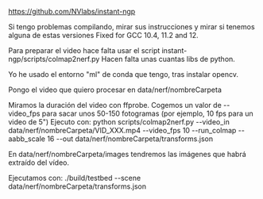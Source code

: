 https://github.com/NVlabs/instant-ngp

Si tengo problemas compilando, mirar sus instrucciones y mirar si tenemos alguna de estas versiones
Fixed for GCC 10.4, 11.2 and 12.

Para preparar el video hace falta usar el script instant-ngp/scripts/colmap2nerf.py
Hacen falta unas cuantas libs de python.

Yo he usado el entorno "ml" de conda que tengo, tras instalar opencv.

Pongo el video que quiero procesar en data/nerf/nombreCarpeta

Miramos la duración del video con ffprobe.
Cogemos un valor de --video_fps para sacar unos 50-150 fotogramas (por ejemplo, 10 fps para un video de 5")
Ejecuto con:
python scripts/colmap2nerf.py --video_in data/nerf/nombreCarpeta/VID_XXX.mp4 --video_fps 10 --run_colmap --aabb_scale 16 --out data/nerf/nombreCarpeta/transforms.json

En data/nerf/nombreCarpeta/images tendremos las imágenes que habrá extraído del vídeo.

Ejecutamos con:
./build/testbed --scene data/nerf/nombreCarpeta/transforms.json

